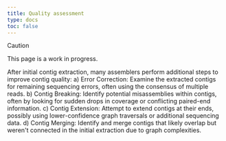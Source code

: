 ```yaml
---
title: Quality assessment
type: docs
toc: false
---
```



> [!CAUTION]
> 
> This page is a work in progress.

After initial contig extraction, many assemblers perform additional steps to improve contig quality:
a) Error Correction: Examine the extracted contigs for remaining sequencing errors, often using the consensus of multiple reads.
b) Contig Breaking: Identify potential misassemblies within contigs, often by looking for sudden drops in coverage or conflicting paired-end information.
c) Contig Extension: Attempt to extend contigs at their ends, possibly using lower-confidence graph traversals or additional sequencing data.
d) Contig Merging: Identify and merge contigs that likely overlap but weren't connected in the initial extraction due to graph complexities.

<!-- REFERENCES -->
